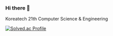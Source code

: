 ### Hi there 👋

Koreatech 21th Computer Science & Engineering

[![Solved.ac Profile](http://mazassumnida.wtf/api/v2/generate_badge?boj=pocket)](https://solved.ac/pocket/)
